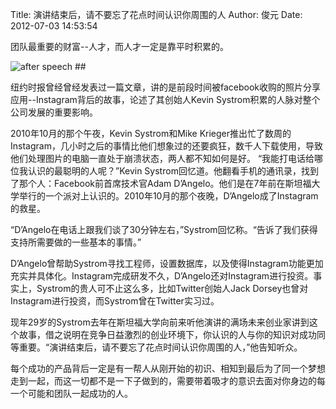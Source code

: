 Title: 演讲结束后，请不要忘了花点时间认识你周围的人
Author: 俊元
Date: 2012-07-03 14:53:54

团队最重要的财富--人才，而人才一定是靠平时积累的。

<img title="after speech" src="http://www.teambition.com/download/5159285ee8cf147e7e833cab"/>
## 

纽约时报曾经曾经发表过一篇文章，讲的是前段时间被facebook收购的照片分享应用--Instagram背后的故事，论述了其创始人Kevin Systrom积累的人脉对整个公司发展的重要影响。

2010年10月的那个午夜，Kevin Systrom和Mike Krieger推出忙了数周的Instagram，几小时之后的事情比他们想象过的还要疯狂，数千人下载使用，导致他们处理图片的电脑一直处于崩溃状态，两人都不知如何是好。
“我能打电话给哪位我认识的最聪明的人呢？”Kevin Systrom回忆道。他翻看手机的通讯录，找到了那个人：Facebook前首席技术官Adam D’Angelo。他们是在7年前在斯坦福大学举行的一个派对上认识的。2010年10月的那个夜晚，D’Angelo成了Instagram的救星。

“D’Angelo在电话上跟我们谈了30分钟左右，”Systrom回忆称。“告诉了我们获得支持所需要做的一些基本的事情。”

D’Angelo曾帮助Systrom寻找工程师，设置数据库，以及使得Instagram功能更加充实并具体化。Instagram完成研发不久，D’Angelo还对Instagram进行投资。事实上，Systrom的贵人可不止这么多，比如Twitter创始人Jack Dorsey也曾对Instagram进行投资，而Systrom曾在Twitter实习过。

现年29岁的Systrom去年在斯坦福大学向前来听他演讲的满场未来创业家讲到这个故事，借之说明在竞争日益激烈的创业环境下，你认识的人与你的知识对成功同等重要。“演讲结束后，请不要忘了花点时间认识你周围的人，”他告知听众。

每个成功的产品背后一定是有一帮人从刚开始的初识、相知到最后为了同一个梦想走到一起，而这一切都不是一下子做到的，需要带着吸才的意识去面对你身边的每一个可能和团队一起成功的人。

